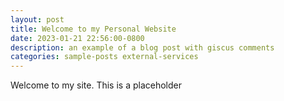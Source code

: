 ```yaml
---
layout: post
title: Welcome to my Personal Website
date: 2023-01-21 22:56:00-0800
description: an example of a blog post with giscus comments
categories: sample-posts external-services
---
```

Welcome to my site. This is a placeholder
